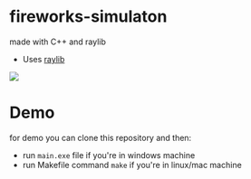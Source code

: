 # fireworks-simulaton
made with C++ and raylib

* Uses [raylib](https://www.raylib.com/)

<img src="https://github.com/pepega90/fireworks-simulaton/blob/main/preview.gif" />

# Demo
for demo you can clone this repository and then:
* run `main.exe` file if you're in windows machine
* run Makefile command `make` if you're in linux/mac machine
